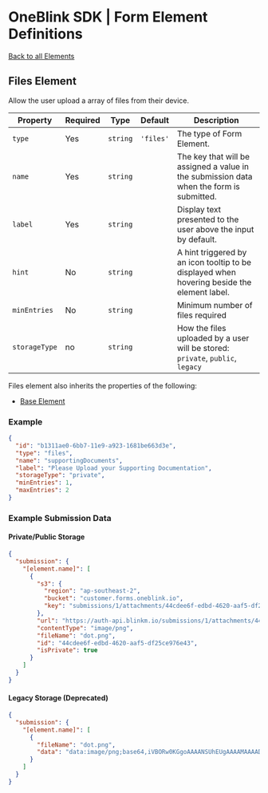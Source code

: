 # OneBlink SDK | Form Element Definitions

[Back to all Elements](./README.md)

## Files Element

Allow the user upload a array of files from their device.

| Property      | Required | Type     | Default   | Description                                                                                 |
| ------------- | -------- | -------- | --------- | ------------------------------------------------------------------------------------------- |
| `type`        | Yes      | `string` | `'files'` | The type of Form Element.                                                                   |
| `name`        | Yes      | `string` |           | The key that will be assigned a value in the submission data when the form is submitted.    |
| `label`       | Yes      | `string` |           | Display text presented to the user above the input by default.                              |
| `hint`        | No       | `string` |           | A hint triggered by an icon tooltip to be displayed when hovering beside the element label. |
| `minEntries`  | No       | `string` |           | Minimum number of files required                                                            |
| `storageType` | no       | `string` |           | How the files uploaded by a user will be stored: `private`, `public`, `legacy`              |

Files element also inherits the properties of the following:

- [Base Element](./base-element.md)

### Example

```json
{
  "id": "b1311ae0-6bb7-11e9-a923-1681be663d3e",
  "type": "files",
  "name": "supportingDocuments",
  "label": "Please Upload your Supporting Documentation",
  "storageType": "private",
  "minEntries": 1,
  "maxEntries": 2
}
```

### Example Submission Data

#### Private/Public Storage

```json
{
  "submission": {
    "[element.name]": [
      {
        "s3": {
          "region": "ap-southeast-2",
          "bucket": "customer.forms.oneblink.io",
          "key": "submissions/1/attachments/44cdee6f-edbd-4620-aaf5-df25ce976e43"
        },
        "url": "https://auth-api.blinkm.io/submissions/1/attachments/44cdee6f-edbd-4620-aaf5-df25ce976e43",
        "contentType": "image/png",
        "fileName": "dot.png",
        "id": "44cdee6f-edbd-4620-aaf5-df25ce976e43",
        "isPrivate": true
      }
    ]
  }
}
```

#### Legacy Storage (Deprecated)

```json
{
  "submission": {
    "[element.name]": [
      {
        "fileName": "dot.png",
        "data": "data:image/png;base64,iVBORw0KGgoAAAANSUhEUgAAAAMAAAADCAYAAABWKLW/AAAAIElEQVQYV2NkYGBoYGBgqGdgYGhkZGBg+M8ABSAOXAYATFcEA8STCz8AAAAASUVORK5CYII="
      }
    ]
  }
}
```
